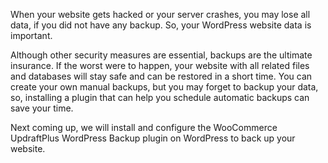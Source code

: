 When your website gets hacked or your server crashes, you may lose all data, if you did not have any backup. So, your WordPress website data is important.

Although other security measures are essential, backups are the ultimate insurance. If the worst were to happen, your website with all related files and databases will stay safe and can be restored in a short time. You can create your own manual backups, but you may forget to backup your data, so, installing a plugin that can help you schedule automatic backups can save your time.

Next coming up, we will install and configure the WooCommerce UpdraftPlus WordPress Backup plugin on WordPress to back up your website.
